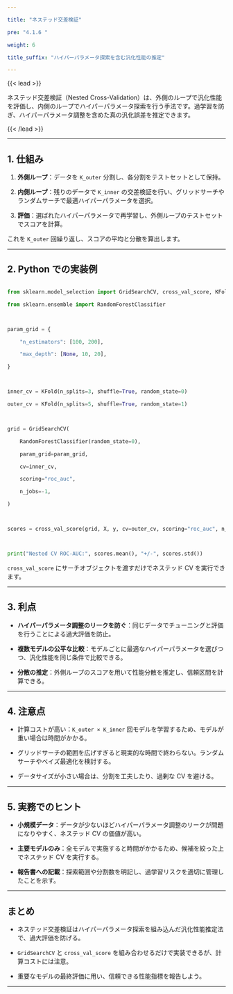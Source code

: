 ```yaml
---

title: "ネステッド交差検証"

pre: "4.1.6 "

weight: 6

title_suffix: "ハイパーパラメータ探索を含む汎化性能の推定"

---
```




{{< lead >}}

ネステッド交差検証（Nested Cross-Validation）は、外側のループで汎化性能を評価し、内側のループでハイパーパラメータ探索を行う手法です。過学習を防ぎ、ハイパーパラメータ調整を含めた真の汎化誤差を推定できます。

{{< /lead >}}



---



## 1. 仕組み



1. **外側ループ**：データを `K_outer` 分割し、各分割をテストセットとして保持。

2. **内側ループ**：残りのデータで `K_inner` の交差検証を行い、グリッドサーチやランダムサーチで最適ハイパーパラメータを選択。

3. **評価**：選ばれたハイパーパラメータで再学習し、外側ループのテストセットでスコアを計算。



これを `K_outer` 回繰り返し、スコアの平均と分散を算出します。



---



## 2. Python での実装例



```python

from sklearn.model_selection import GridSearchCV, cross_val_score, KFold

from sklearn.ensemble import RandomForestClassifier



param_grid = {

    "n_estimators": [100, 200],

    "max_depth": [None, 10, 20],

}



inner_cv = KFold(n_splits=3, shuffle=True, random_state=0)

outer_cv = KFold(n_splits=5, shuffle=True, random_state=1)



grid = GridSearchCV(

    RandomForestClassifier(random_state=0),

    param_grid=param_grid,

    cv=inner_cv,

    scoring="roc_auc",

    n_jobs=-1,

)



scores = cross_val_score(grid, X, y, cv=outer_cv, scoring="roc_auc", n_jobs=-1)



print("Nested CV ROC-AUC:", scores.mean(), "+/-", scores.std())

```



`cross_val_score` にサーチオブジェクトを渡すだけでネステッド CV を実行できます。



---



## 3. 利点



- **ハイパーパラメータ調整のリークを防ぐ**：同じデータでチューニングと評価を行うことによる過大評価を防止。

- **複数モデルの公平な比較**：モデルごとに最適なハイパーパラメータを選びつつ、汎化性能を同じ条件で比較できる。

- **分散の推定**：外側ループのスコアを用いて性能分散を推定し、信頼区間を計算できる。



---



## 4. 注意点



- 計算コストが高い：`K_outer × K_inner` 回モデルを学習するため、モデルが重い場合は時間がかかる。

- グリッドサーチの範囲を広げすぎると現実的な時間で終わらない。ランダムサーチやベイズ最適化を検討する。

- データサイズが小さい場合は、分割を工夫したり、過剰な CV を避ける。



---



## 5. 実務でのヒント



- **小規模データ**：データが少ないほどハイパーパラメータ調整のリークが問題になりやすく、ネステッド CV の価値が高い。

- **主要モデルのみ**：全モデルで実施すると時間がかかるため、候補を絞った上でネステッド CV を実行する。

- **報告書への記載**：探索範囲や分割数を明記し、過学習リスクを適切に管理したことを示す。



---



## まとめ



- ネステッド交差検証はハイパーパラメータ探索を組み込んだ汎化性能推定法で、過大評価を防げる。

- `GridSearchCV` と `cross_val_score` を組み合わせるだけで実装できるが、計算コストには注意。

- 重要なモデルの最終評価に用い、信頼できる性能指標を報告しよう。



---


